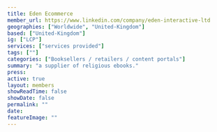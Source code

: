 ```yaml
---
title: Eden Ecommerce
member_url: https://www.linkedin.com/company/eden-interactive-ltd
geographies: ["Worldwide", "United-Kingdom"]
based: ["United-Kingdom"]
ig: ["LCP"] 
services: ["services provided"] 
tags: [""]
categories: ["Booksellers / retailers / content portals"]
summary: "a supplier of religious ebooks."
press:
active: true
layout: members
showReadTime: false
showDate: false
permalink: ""
date: 
featureImage: ""
---
```

